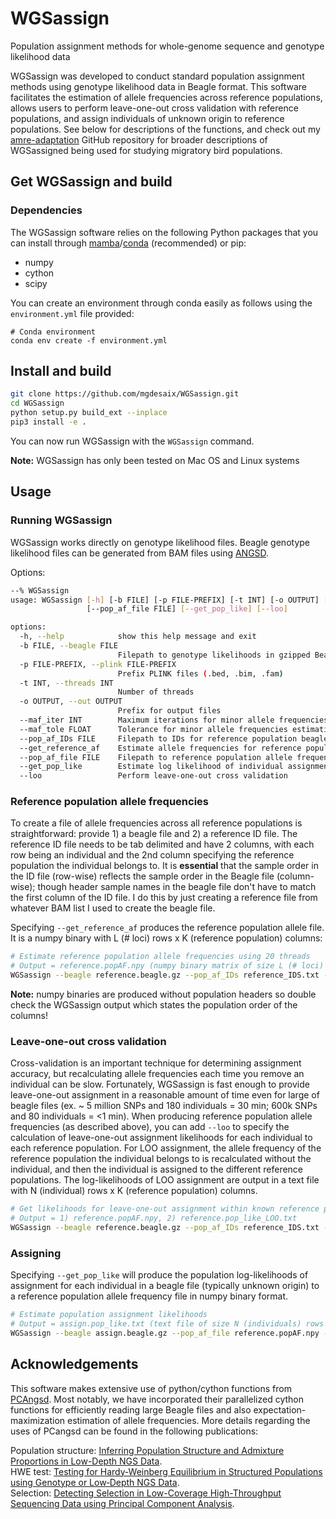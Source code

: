 # WGSassign
Population assignment methods for whole-genome sequence and genotype likelihood data

WGSassign was developed to conduct standard population assignment methods using genotype likelihood data in Beagle format. This software facilitates the estimation of allele frequencies across reference populations, allows users to perform leave-one-out cross validation with reference populations, and assign individuals of unknown origin to reference populations. See below for descriptions of the functions, and check out my [amre-adaptation](https://github.com/mgdesaix/amre-adaptation) GitHub repository for broader descriptions of WGSassigned being used for studying migratory bird populations.

## Get WGSassign and build
### Dependencies
The WGSassign software relies on the following Python packages that you can install through [mamba](https://github.com/mamba-org/mamba)/[conda](https://docs.conda.io/projects/conda/en/latest/index.html) (recommended) or pip:

- numpy
- cython
- scipy

You can create an environment through conda easily as follows using the `environment.yml` file provided:
```
# Conda environment
conda env create -f environment.yml
```

## Install and build
```bash
git clone https://github.com/mgdesaix/WGSassign.git
cd WGSassign
python setup.py build_ext --inplace
pip3 install -e .
```

You can now run WGSassign with the `WGSassign` command.

**Note:** WGSassign has only been tested on Mac OS and Linux systems

## Usage
### Running WGSassign
WGSassign works directly on genotype likelihood files. Beagle genotype likelihood files can be generated from BAM files using [ANGSD](https://github.com/ANGSD/angsd). 

Options:

```bash
--% WGSassign
usage: WGSassign [-h] [-b FILE] [-p FILE-PREFIX] [-t INT] [-o OUTPUT] [--maf_iter INT] [--maf_tole FLOAT] [--pop_af_IDs FILE] [--get_reference_af]
                 [--pop_af_file FILE] [--get_pop_like] [--loo]

options:
  -h, --help            show this help message and exit
  -b FILE, --beagle FILE
                        Filepath to genotype likelihoods in gzipped Beagle format from ANGSD
  -p FILE-PREFIX, --plink FILE-PREFIX
                        Prefix PLINK files (.bed, .bim, .fam)
  -t INT, --threads INT
                        Number of threads
  -o OUTPUT, --out OUTPUT
                        Prefix for output files
  --maf_iter INT        Maximum iterations for minor allele frequencies estimation - EM (200)
  --maf_tole FLOAT      Tolerance for minor allele frequencies estimation update - EM (1e-4)
  --pop_af_IDs FILE     Filepath to IDs for reference population beagle
  --get_reference_af    Estimate allele frequencies for reference populations
  --pop_af_file FILE    Filepath to reference population allele frequencies
  --get_pop_like        Estimate log likelihood of individual assignment to each reference population
  --loo                 Perform leave-one-out cross validation
```

### Reference population allele frequencies

To create a file of allele frequencies across all reference populations is straightforward: provide 1) a beagle file and 2) a reference ID file. The reference ID file needs to be tab delimited and have 2 columns, with each row being an individual and the 2nd column specifying the reference population the individual belongs to. It is **essential** that the sample order in the ID file (row-wise) reflects the sample order in the Beagle file (column-wise); though header sample names in the beagle file don't have to match the first column of the ID file. I do this by just creating a reference file from whatever BAM list I used to create the beagle file.

Specifying `--get_reference_af` produces the reference population allele file. It is a numpy binary with L (# loci) rows x K (reference population) columns:

```bash
# Estimate reference population allele frequencies using 20 threads
# Output = reference.popAF.npy (numpy binary matrix of size L (# loci) rows x K (ref pops) columns)
WGSassign --beagle reference.beagle.gz --pop_af_IDs reference_IDS.txt --get_reference_af --out reference --threads 20
```

**Note:** numpy binaries are produced without population headers so double check the WGSassign output which states the population order of the columns!

### Leave-one-out cross validation

Cross-validation is an important technique for determining assignment accuracy, but recalculating allele frequencies each time you remove an individual can be slow. Fortunately, WGSassign is fast enough to provide leave-one-out assignment in a reasonable amount of time even for large of beagle files (ex. 
~ 5 million SNPs and 180 individuals = 30 min; 600k SNPs and 80 individuals = <1 min). When producing reference population allele frequencies (as described above), you can add `--loo` to specify the calculation of leave-one-out assignment likelihoods for each individual to each reference population. For LOO assignment, the allele frequency of the reference population the individual belongs to is recalculated without the individual, and then the individual is assigned to the different reference populations. The log-likelihoods of LOO assignment are output in a text file with N (individual) rows x K (reference population) columns. 

```bash
# Get likelihoods for leave-one-out assignment within known reference populations using 20 threads
# Output = 1) reference.popAF.npy, 2) reference.pop_like_LOO.txt
WGSassign --beagle reference.beagle.gz --pop_af_IDs reference_IDS.txt --get_reference_af --loo --out reference --threads 20
```

### Assigning 

Specifying `--get_pop_like` will produce the population log-likelihoods of assignment for each individual in a beagle file (typically unknown origin) to a reference population allele frequency file in numpy binary format.

```bash
# Estimate population assignment likelihoods
# Output = assign.pop_like.txt (text file of size N (individuals) rows x K (ref pops) columns)
WGSassign --beagle assign.beagle.gz --pop_af_file reference.popAF.npy --get_pop_like --out assign

```

## Acknowledgements

This software makes extensive use of python/cython functions from [PCAngsd](https://github.com/Rosemeis/pcangsd). Most notably, we have incorporated their parallelized cython functions for efficiently reading large Beagle files and also expectation-maximization estimation of allele frequencies. More details regarding the uses of PCangsd can be found in the following publications:

Population structure: [Inferring Population Structure and Admixture Proportions in Low-Depth NGS Data](http://www.genetics.org/content/210/2/719).\
HWE test: [Testing for Hardy‐Weinberg Equilibrium in Structured Populations using Genotype or Low‐Depth NGS Data](https://onlinelibrary.wiley.com/doi/abs/10.1111/1755-0998.13019).\
Selection: [Detecting Selection in Low-Coverage High-Throughput Sequencing Data using Principal Component Analysis](https://bmcbioinformatics.biomedcentral.com/articles/10.1186/s12859-021-04375-2).

